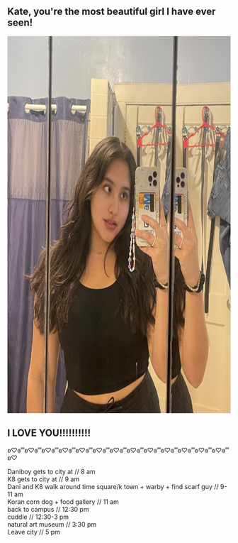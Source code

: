 <h2>Kate, you're the most beautiful girl I have ever seen!</h2> 
<html>
<body>

<img src="IMG-5507.jpg" width="800" height="850">

</body>
</html>
<h2>I LOVE YOU!!!!!!!!!!</h2>
ʚ♡ɞ˚˚ʚ♡ɞ˚˚ʚ♡ɞ˚˚ʚ♡ɞ˚˚ʚ♡ɞ˚˚ʚ♡ɞ˚˚ʚ♡ɞ˚˚ʚ♡ɞ˚˚ʚ♡ɞ˚˚ʚ♡ɞ˚˚ʚ♡ɞ˚˚ʚ♡ɞ˚˚ʚ♡ɞ˚˚ʚ♡


 <dl> 
 
<dt>Daniboy gets to city at // 8 am</dt>
 
<dt>K8 gets to city at // 9 am</dt>

<dt>Dani and K8 walk around time square/k town + warby + find scarf guy // 9-11 am</dt>
  
<dt>Koran corn dog + food gallery // 11 am</dt>

<dt>back to campus // 12:30 pm</dt>
   
<dt>cuddle // 12:30-3 pm</dt>
  
<dt>natural art museum // 3:30 pm</dt>
  
<dt>Leave city // 5 pm</dt>
  
 </dl>

